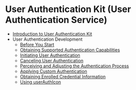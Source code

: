# User Authentication Kit (User Authentication Service)

<!--Kit: User Authentication Kit-->
<!--Subsystem: UserIAM-->
<!--Owner: @WALL_EYE-->
<!--Designer: @lichangting518-->
<!--Tester: @jane_lz-->
<!--Adviser: @zengyawen-->

- [Introduction to User Authentication Kit](user-authentication-overview.md)
- User Authentication Development<!--user-authentication-dev-->
  - [Before You Start](prerequisites.md)
  - [Obtaining Supported Authentication Capabilities](obtain-supported-authentication-capabilities.md)
  - [Initiating User Authentication](start-authentication.md)
  - [Canceling User Authentication](cancel-authentication.md)
  - [Perceiving and Adjusting the Authentication Process](perceive-adjust-authentication-process.md)
  - [Applying Custom Authentication](apply-custom-authentication.md)
  - [Obtaining Enrolled Credential Information](obtain-enrolled-state-capabilities.md)
  - [Using userAuthIcon](user-auth-icon.md)

